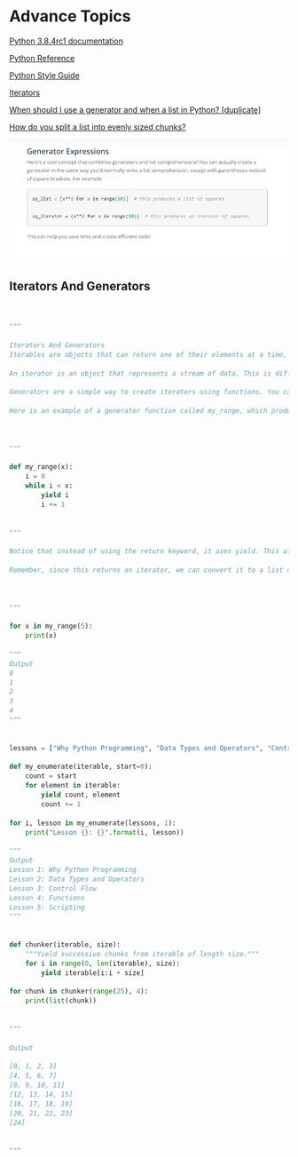 # Advance Topics

[Python 3.8.4rc1 documentation](https://docs.python.org/3/)

[Python Reference](https://www.w3schools.com/python/python_reference.asp)

[Python Style Guide](https://www.python.org/dev/peps/pep-0008/#tabs-or-spaces)

[Iterators](https://docs.python.org/3/tutorial/classes.html#iterators)

[When should I use a generator and when a list in Python? [duplicate]](https://softwareengineering.stackexchange.com/questions/290231/when-should-i-use-a-generator-and-when-a-list-in-python/290235)

[How do you split a list into evenly sized chunks?](https://stackoverflow.com/questions/312443/how-do-you-split-a-list-into-evenly-sized-chunks)

![Generator Expressions](https://github.com/budostylz/Python-Practice/blob/Advance_Topics/generator_expression.PNG)

## Iterators And Generators


```python


"""

Iterators And Generators
Iterables are objects that can return one of their elements at a time, such as a list. Many of the built-in functions we’ve used so far, like 'enumerate,' return an iterator.

An iterator is an object that represents a stream of data. This is different from a list, which is also an iterable, but is not an iterator because it is not a stream of data.

Generators are a simple way to create iterators using functions. You can also define iterators using classes.

Here is an example of a generator function called my_range, which produces an iterator that is a stream of numbers from 0 to (x - 1).



"""

def my_range(x):
    i = 0
    while i < x:
        yield i
        i += 1


"""

Notice that instead of using the return keyword, it uses yield. This allows the function to return values one at a time, and start where it left off each time it’s called. This yield keyword is what differentiates a generator from a typical function.

Remember, since this returns an iterator, we can convert it to a list or iterate through it in a loop to view its contents. For example, this code:



"""

for x in my_range(5):
    print(x)

"""
Output
0
1
2
3
4
"""


lessons = ["Why Python Programming", "Data Types and Operators", "Control Flow", "Functions", "Scripting"]

def my_enumerate(iterable, start=0):
    count = start
    for element in iterable:
        yield count, element
        count += 1

for i, lesson in my_enumerate(lessons, 1):
    print("Lesson {}: {}".format(i, lesson))

"""
Output
Lesson 1: Why Python Programming
Lesson 2: Data Types and Operators
Lesson 3: Control Flow
Lesson 4: Functions
Lesson 5: Scripting
"""


def chunker(iterable, size):
    """Yield successive chunks from iterable of length size."""
    for i in range(0, len(iterable), size):
        yield iterable[i:i + size]

for chunk in chunker(range(25), 4):
    print(list(chunk))


"""

Output

[0, 1, 2, 3]
[4, 5, 6, 7]
[8, 9, 10, 11]
[12, 13, 14, 15]
[16, 17, 18, 19]
[20, 21, 22, 23]
[24]


"""


```

